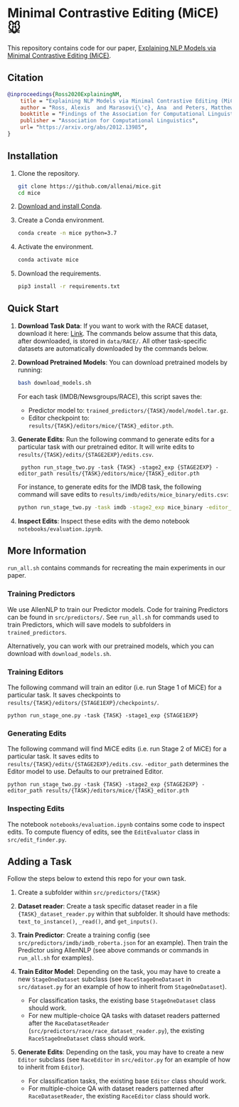 # Minimal Contrastive Editing (MiCE) 🐭

This repository contains code for our paper, [Explaining NLP Models via Minimal Contrastive Editing (MiCE)](https://arxiv.org/pdf/2012.13985.pdf).

## Citation
```bibtex
@inproceedings{Ross2020ExplainingNM,
    title = "Explaining NLP Models via Minimal Contrastive Editing (MiCE)",
    author = "Ross, Alexis  and Marasovi{\'c}, Ana  and Peters, Matthew E.",
    booktitle = "Findings of the Association for Computational Linguistics: ACL 2021",
    publisher = "Association for Computational Linguistics",
    url= "https://arxiv.org/abs/2012.13985",
}
```
## Installation

1.  Clone the repository.
    ```bash
    git clone https://github.com/allenai/mice.git
    cd mice
    ```

2.  [Download and install Conda](https://conda.io/projects/conda/en/latest/user-guide/install/index.html).

3.  Create a Conda environment.

    ```bash
    conda create -n mice python=3.7
    ```
 
4.  Activate the environment.

    ```bash
    conda activate mice
    ```
    
5.  Download the requirements.

    ```bash
    pip3 install -r requirements.txt
    ```

## Quick Start

1. **Download Task Data**: If you want to work with the RACE dataset, download it here: [Link](https://www.cs.cmu.edu/~glai1/data/race/). 
The commands below assume that this data, after downloaded, is stored in `data/RACE/`. 
All other task-specific datasets are automatically downloaded by the commands below.
2. **Download Pretrained Models**: You can download pretrained models by running:

    ```bash
    bash download_models.sh
    ```

      For each task (IMDB/Newsgroups/RACE), this script saves the:
      
      - Predictor model to: `trained_predictors/{TASK}/model/model.tar.gz`.
      - Editor checkpoint to: `results/{TASK}/editors/mice/{TASK}_editor.pth`.

4. **Generate Edits**: Run the following command to generate edits for a particular task with our pretrained editor. It will write edits to `results/{TASK}/edits/{STAGE2EXP}/edits.csv`.

        python run_stage_two.py -task {TASK} -stage2_exp {STAGE2EXP} -editor_path results/{TASK}/editors/mice/{TASK}_editor.pth
        
      
      For instance, to generate edits for the IMDB task, the following command will save edits to `results/imdb/edits/mice_binary/edits.csv`:
      
      ```bash
      python run_stage_two.py -task imdb -stage2_exp mice_binary -editor_path results/imdb/editors/mice/imdb_editor.pth
      ```
      
      
4. **Inspect Edits**: Inspect these edits with the demo notebook `notebooks/evaluation.ipynb`.

## More Information

`run_all.sh` contains commands for recreating the main experiments in our paper.

### Training Predictors

We use AllenNLP to train our Predictor models. Code for training Predictors can be found in `src/predictors/`. 
See `run_all.sh` for commands used to train Predictors, which will save models to subfolders in `trained_predictors`.

Alternatively, you can work with our pretrained models, which you can download with `download_models.sh`.


### Training Editors
The following command will train an editor (i.e. run Stage 1 of MiCE) for a particular task. It saves checkpoints to `results/{TASK}/editors/{STAGE1EXP}/checkpoints/`.

    python run_stage_one.py -task {TASK} -stage1_exp {STAGE1EXP}


### Generating Edits
The following command will find MiCE edits (i.e. run Stage 2 of MiCE) for a particular task. It saves edits to `results/{TASK}/edits/{STAGE2EXP}/edits.csv`. `-editor_path` determines the Editor model to use. Defaults to our pretrained Editor.

    python run_stage_two.py -task {TASK} -stage2_exp {STAGE2EXP} -editor_path results/{TASK}/editors/mice/{TASK}_editor.pth


### Inspecting Edits
  The notebook `notebooks/evaluation.ipynb` contains some code to inspect edits.
  To compute fluency of edits, see the `EditEvaluator` class in `src/edit_finder.py`.

## Adding a Task
Follow the steps below to extend this repo for your own task.

1.  Create a subfolder within `src/predictors/{TASK}`

2.  **Dataset reader**: Create a task specific dataset reader in a file `{TASK}_dataset_reader.py` within that subfolder. It should have methods: `text_to_instance()`, `_read()`, and `get_inputs()`.

3.  **Train Predictor**: Create a training config (see `src/predictors/imdb/imdb_roberta.json` for an example). Then train the Predictor using AllenNLP (see above commands or commands in `run_all.sh` for examples).

4.  **Train Editor Model**: Depending on the task, you may have to create a new `StageOneDataset` subclass (see `RaceStageOneDataset` in `src/dataset.py` for an example of how to inherit from `StageOneDataset`). 
    - For classification tasks, the existing base `StageOneDataset` class should work.
    - For new multiple-choice QA tasks with dataset readers patterned after the `RaceDatasetReader` (`src/predictors/race/race_dataset_reader.py`), the existing `RaceStageOneDataset` class should work.

5.  **Generate Edits**: Depending on the task, you may have to create a new `Editor` subclass (see `RaceEditor` in `src/editor.py` for an example of how to inherit from `Editor`). 
    - For classification tasks, the existing base `Editor` class should work. 
    - For multiple-choice QA with dataset readers patterned after `RaceDatasetReader`, the existing `RaceEditor` class should work. 

